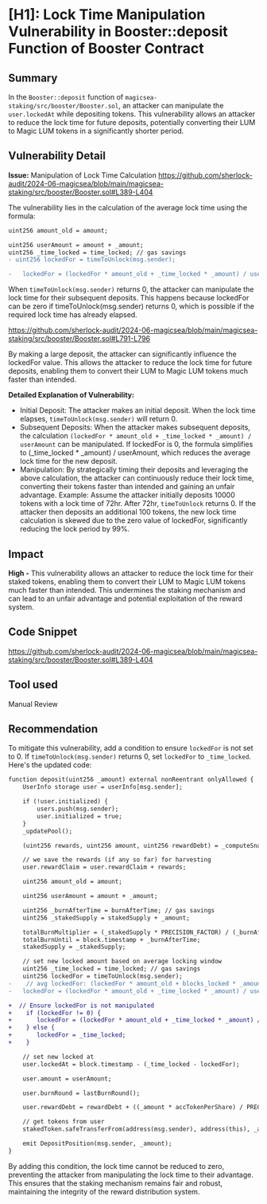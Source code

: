 # [H1]: Lock Time Manipulation Vulnerability in Booster::deposit Function of Booster Contract

## Summary
In the `Booster::deposit` function of `magicsea-staking/src/booster/Booster.sol`, an attacker can manipulate the `user.lockedAt` while depositing tokens. This vulnerability allows an attacker to reduce the lock time for future deposits, potentially converting their LUM to Magic LUM tokens in a significantly shorter period.
## Vulnerability Detail
**Issue:** Manipulation of Lock Time Calculation
https://github.com/sherlock-audit/2024-06-magicsea/blob/main/magicsea-staking/src/booster/Booster.sol#L389-L404

The vulnerability lies in the calculation of the average lock time using the formula:
```diff
uint256 amount_old = amount;

uint256 userAmount = amount + _amount;
uint256 _time_locked = time_locked; // gas savings
- uint256 lockedFor = timeToUnlock(msg.sender);

-   lockedFor = (lockedFor * amount_old + _time_locked * _amount) / userAmount;
```

When `timeToUnlock(msg.sender)` returns 0, the attacker can manipulate the lock time for their subsequent deposits. This happens because lockedFor can be zero if timeToUnlock(msg.sender) returns 0, which is possible if the required lock time has already elapsed.

https://github.com/sherlock-audit/2024-06-magicsea/blob/main/magicsea-staking/src/booster/Booster.sol#L791-L796

By making a large deposit, the attacker can significantly influence the lockedFor value. This allows the attacker to reduce the lock time for future deposits, enabling them to convert their LUM to Magic LUM tokens much faster than intended.

**Detailed Explanation of Vulnerability:**
- Initial Deposit: The attacker makes an initial deposit. When the lock time elapses, `timeToUnlock(msg.sender)` will return 0.
- Subsequent Deposits: When the attacker makes subsequent deposits, the calculation `(lockedFor * amount_old + _time_locked * _amount) / userAmount` can be manipulated. If lockedFor is 0, the formula simplifies to (_time_locked * _amount) / userAmount, which reduces the average lock time for the new deposit.
- Manipulation: By strategically timing their deposits and leveraging the above calculation, the attacker can continuously reduce their lock time, converting their tokens faster than intended and gaining an unfair advantage.
Example:
Assume the attacker initially deposits 10000 tokens with a lock time of 72hr. After 72hr, `timeToUnlock` returns 0. If the attacker then deposits an additional 100 tokens, the new lock time calculation is skewed due to the zero value of lockedFor, significantly reducing the lock period by 99%.


## Impact
**High -** This vulnerability allows an attacker to reduce the lock time for their staked tokens, enabling them to convert their LUM to Magic LUM tokens much faster than intended. This undermines the staking mechanism and can lead to an unfair advantage and potential exploitation of the reward system.
## Code Snippet
https://github.com/sherlock-audit/2024-06-magicsea/blob/main/magicsea-staking/src/booster/Booster.sol#L389-L404

## Tool used

Manual Review

## Recommendation
To mitigate this vulnerability, add a condition to ensure `lockedFor` is not set to 0. If `timeToUnlock(msg.sender)` returns 0, set `lockedFor` to `_time_locked`. Here's the updated code:
```diff
function deposit(uint256 _amount) external nonReentrant onlyAllowed {
    UserInfo storage user = userInfo[msg.sender];

    if (!user.initialized) {
        users.push(msg.sender);
        user.initialized = true;
    }
    _updatePool();

    (uint256 rewards, uint256 amount, uint256 rewardDebt) = _computeSnapshotRewards(user);

    // we save the rewards (if any so far) for harvesting
    user.rewardClaim = user.rewardClaim + rewards;

    uint256 amount_old = amount;

    uint256 userAmount = amount + _amount;

    uint256 _burnAfterTime = burnAfterTime; // gas savings
    uint256 _stakedSupply = stakedSupply + _amount;

    totalBurnMultiplier = (_stakedSupply * PRECISION_FACTOR) / (_burnAfterTime);
    totalBurnUntil = block.timestamp + _burnAfterTime;
    stakedSupply = _stakedSupply;

    // set new locked amount based on average locking window
    uint256 _time_locked = time_locked; // gas savings
    uint256 lockedFor = timeToUnlock(msg.sender);
-    // avg lockedFor: (lockedFor * amount_old + blocks_locked * _amount) / user.amount
-   lockedFor = (lockedFor * amount_old + _time_locked * _amount) / userAmount;

+  // Ensure lockedFor is not manipulated
+    if (lockedFor != 0) {
+       lockedFor = (lockedFor * amount_old + _time_locked * _amount) / userAmount;
+    } else {
+       lockedFor = _time_locked;
+    }

    // set new locked at
    user.lockedAt = block.timestamp - (_time_locked - lockedFor);

    user.amount = userAmount;

    user.burnRound = lastBurnRound();

    user.rewardDebt = rewardDebt + ((_amount * accTokenPerShare) / PRECISION_FACTOR);

    // get tokens from user
    stakedToken.safeTransferFrom(address(msg.sender), address(this), _amount);

    emit DepositPosition(msg.sender, _amount);
}
```
By adding this condition, the lock time cannot be reduced to zero, preventing the attacker from manipulating the lock time to their advantage. This ensures that the staking mechanism remains fair and robust, maintaining the integrity of the reward distribution system.
